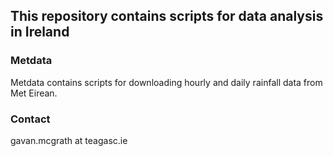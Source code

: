 ## This repository contains scripts for data analysis in Ireland


### Metdata

Metdata contains scripts for downloading hourly and daily rainfall data from Met Eirean.


### Contact

gavan.mcgrath at teagasc.ie
